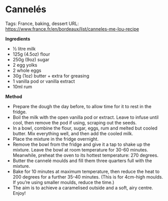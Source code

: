 # Cannelés

Tags: France, baking, dessert
URL: https://www.france.fr/en/bordeaux/list/canneles-me-lou-recipe

**Ingredients**

- ½ litre milk
- 125g (4.5oz) flour
- 250g (9oz) sugar
- 2 egg yolks
- 2 whole eggs
- 30g (1oz) butter + extra for greasing
- 1 vanilla pod or vanilla extract
- 10ml rum

**Method**

- Prepare the dough the day before, to allow time for it to rest in the fridge.
- Boil the milk with the open vanilla pod or extract. Leave to infuse until cool, then remove the pod if using, scraping out the seeds.
- In a bowl, combine the flour, sugar, eggs, rum and melted but cooled butter. Mix everything well, and then add the cooled milk.
- Place the mixture in the fridge overnight.
- Remove the bowl from the fridge and give it a tap to shake up the mixture. Leave the bowl at room temperature for 30-60 minutes. Meanwhile, preheat the oven to its hottest temperature: 270 degrees.
- Butter the cannelé moulds and fill them three quarters full with the mixture.
- Bake for 10 minutes at maximum temperature, then reduce the heat to 200 degrees for a further 35-40 minutes. (This is for 4cm-high moulds. If you’re using smaller moulds, reduce the time.)
- The aim is to achieve a caramelised outside and a soft, airy centre. Enjoy!